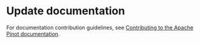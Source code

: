 # Update documentation

For documentation contribution guidelines, see [Contributing to the Apache Pinot documentation](../../contributing/contributing.md).
